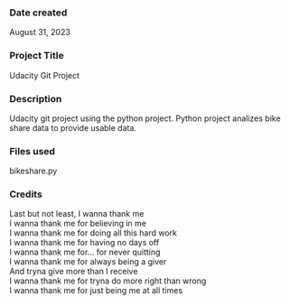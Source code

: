 ### Date created
August 31, 2023

### Project Title
Udacity Git Project

### Description
Udacity git project using the python project. Python project analizes bike share data to provide usable data.

### Files used
bikeshare.py

### Credits
Last but not least, I wanna thank me<br>
I wanna thank me for believing in me<br>
I wanna thank me for doing all this hard work<br>
I wanna thank me for having no days off<br>
I wanna thank me for... for never quitting<br>
I wanna thank me for always being a giver<br>
And tryna give more than I receive<br>
I wanna thank me for tryna do more right than wrong<br>
I wanna thank me for just being me at all times
